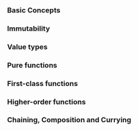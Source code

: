 ### Basic Concepts
### Immutability
### Value types
### Pure functions
### First-class functions
### Higher-order functions
### Chaining, Composition and Currying
